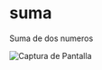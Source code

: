# suma
Suma de dos numeros

![Captura de Pantalla](https://raw.githubusercontent.com/Morty-debug/suma/main/captura.JPG)
